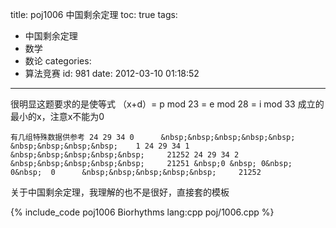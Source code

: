 title: poj1006 中国剩余定理
toc: true
tags:
  - 中国剩余定理
  - 数学
  - 数论
categories:
  - 算法竞赛
id: 981
date: 2012-03-10 01:18:52
---

很明显这题要求的是使等式 （x+d）= p mod 23 = e mod 28 = i mod 33 成立的最小的x，注意x不能为0

`有几组特殊数据供参考
24 29 34 0      &nbsp;&nbsp;&nbsp;&nbsp;&nbsp; &nbsp;&nbsp;&nbsp;&nbsp;    1
24 29 34 1      &nbsp;&nbsp;&nbsp;&nbsp;&nbsp;     21252
24 29 34 2      &nbsp;&nbsp;&nbsp;&nbsp;&nbsp;     21251
&nbsp;0 &nbsp; 0&nbsp;  0&nbsp;  0      &nbsp;&nbsp;&nbsp;&nbsp;&nbsp;     21252`

关于中国剩余定理，我理解的也不是很好，直接套的模板

{% include_code poj1006 Biorhythms lang:cpp poj/1006.cpp %}